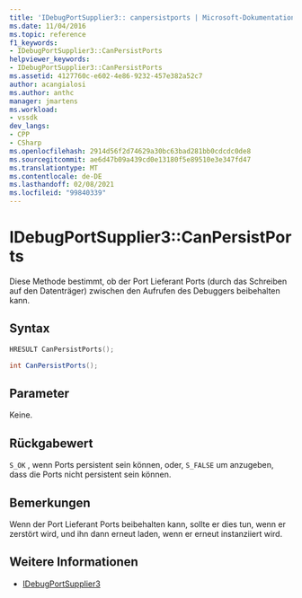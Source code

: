 ```yaml
---
title: 'IDebugPortSupplier3:: canpersistports | Microsoft-Dokumentation'
ms.date: 11/04/2016
ms.topic: reference
f1_keywords:
- IDebugPortSupplier3::CanPersistPorts
helpviewer_keywords:
- IDebugPortSupplier3::CanPersistPorts
ms.assetid: 4127760c-e602-4e86-9232-457e382a52c7
author: acangialosi
ms.author: anthc
manager: jmartens
ms.workload:
- vssdk
dev_langs:
- CPP
- CSharp
ms.openlocfilehash: 2914d56f2d74629a30bc63bad281bb0cdcdc0de8
ms.sourcegitcommit: ae6d47b09a439cd0e13180f5e89510e3e347fd47
ms.translationtype: MT
ms.contentlocale: de-DE
ms.lasthandoff: 02/08/2021
ms.locfileid: "99840339"
---
```

# <a name="idebugportsupplier3canpersistports"></a>IDebugPortSupplier3::CanPersistPorts
Diese Methode bestimmt, ob der Port Lieferant Ports (durch das Schreiben auf den Datenträger) zwischen den Aufrufen des Debuggers beibehalten kann.

## <a name="syntax"></a>Syntax

```cpp
HRESULT CanPersistPorts();
```

```csharp
int CanPersistPorts();
```

## <a name="parameters"></a>Parameter
 Keine.

## <a name="return-value"></a>Rückgabewert
 `S_OK` , wenn Ports persistent sein können, oder, `S_FALSE` um anzugeben, dass die Ports nicht persistent sein können.

## <a name="remarks"></a>Bemerkungen
 Wenn der Port Lieferant Ports beibehalten kann, sollte er dies tun, wenn er zerstört wird, und ihn dann erneut laden, wenn er erneut instanziiert wird.

## <a name="see-also"></a>Weitere Informationen
- [IDebugPortSupplier3](../../../extensibility/debugger/reference/idebugportsupplier3.md)
